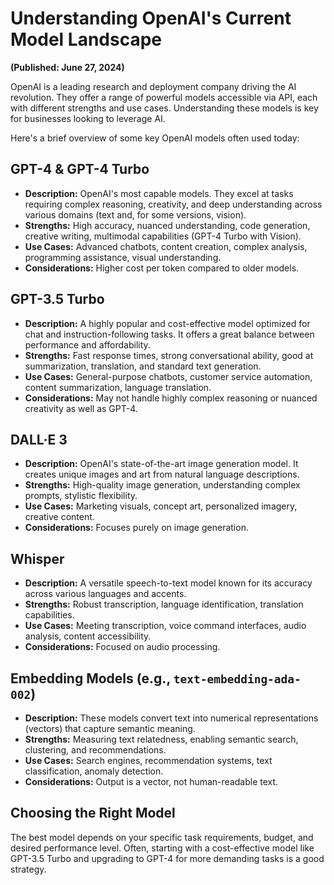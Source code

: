 # Understanding OpenAI's Current Model Landscape

**(Published: June 27, 2024)**

OpenAI is a leading research and deployment company driving the AI revolution. They offer a range of powerful models accessible via API, each with different strengths and use cases. Understanding these models is key for businesses looking to leverage AI.

Here's a brief overview of some key OpenAI models often used today:

## GPT-4 & GPT-4 Turbo

*   **Description:** OpenAI's most capable models. They excel at tasks requiring complex reasoning, creativity, and deep understanding across various domains (text and, for some versions, vision).
*   **Strengths:** High accuracy, nuanced understanding, code generation, creative writing, multimodal capabilities (GPT-4 Turbo with Vision).
*   **Use Cases:** Advanced chatbots, content creation, complex analysis, programming assistance, visual understanding.
*   **Considerations:** Higher cost per token compared to older models.

## GPT-3.5 Turbo

*   **Description:** A highly popular and cost-effective model optimized for chat and instruction-following tasks. It offers a great balance between performance and affordability.
*   **Strengths:** Fast response times, strong conversational ability, good at summarization, translation, and standard text generation.
*   **Use Cases:** General-purpose chatbots, customer service automation, content summarization, language translation.
*   **Considerations:** May not handle highly complex reasoning or nuanced creativity as well as GPT-4.

## DALL·E 3

*   **Description:** OpenAI's state-of-the-art image generation model. It creates unique images and art from natural language descriptions.
*   **Strengths:** High-quality image generation, understanding complex prompts, stylistic flexibility.
*   **Use Cases:** Marketing visuals, concept art, personalized imagery, creative content.
*   **Considerations:** Focuses purely on image generation.

## Whisper

*   **Description:** A versatile speech-to-text model known for its accuracy across various languages and accents.
*   **Strengths:** Robust transcription, language identification, translation capabilities.
*   **Use Cases:** Meeting transcription, voice command interfaces, audio analysis, content accessibility.
*   **Considerations:** Focused on audio processing.

## Embedding Models (e.g., `text-embedding-ada-002`)

*   **Description:** These models convert text into numerical representations (vectors) that capture semantic meaning.
*   **Strengths:** Measuring text relatedness, enabling semantic search, clustering, and recommendations.
*   **Use Cases:** Search engines, recommendation systems, text classification, anomaly detection.
*   **Considerations:** Output is a vector, not human-readable text.

## Choosing the Right Model

The best model depends on your specific task requirements, budget, and desired performance level. Often, starting with a cost-effective model like GPT-3.5 Turbo and upgrading to GPT-4 for more demanding tasks is a good strategy. 